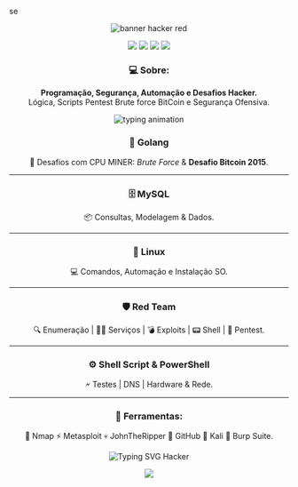se<p align="center">
  <img src="https://capsule-render.vercel.app/api?type=waving&color=ff0000&height=200&section=header&text=Seja%20Bem-Vindo!%20%F0%9F%91%8B&fontSize=40&fontColor=ffffff" alt="banner hacker red"/>
</p>

<p align="center">
  <a href="https://www.gnu.org/"><img src="https://img.shields.io/badge/Linux-Terminal-ff0000?style=for-the-badge&logo=gnu&logoColor=white"/></a>
  <a href="https://golang.org/"><img src="https://img.shields.io/badge/Golang-RedTeam-ff0000?style=for-the-badge&logo=go&logoColor=white"/></a>
  <a href="https://www.mysql.com/"><img src="https://img.shields.io/badge/MySQL-DataBase-ff0000?style=for-the-badge&logo=mysql&logoColor=white"/></a>
  <a href="https://tryhackme.com/"><img src="https://img.shields.io/badge/TryHackMe-CTF-ff0000?style=for-the-badge&logo=tryhackme&logoColor=white"/></a>
</p>

<h3 align="center">💻 <strong>Sobre:</strong></h3>
<p align="center">
  <strong>Programação, Segurança, Automação e Desafios Hacker.</strong><br>
  Lógica, Scripts Pentest Brute force BitCoin e Segurança Ofensiva.
</p>

<p align="center">
  <img src="https://readme-typing-svg.herokuapp.com?color=FF0000&center=true&vCenter=true&multiline=true&lines=H4ck1ng+1s+my+Language;Red+Team+Mindset;Code,+Break,+Repeat" alt="typing animation" />
</p>

<h3 align="center">🚀 <strong>Golang</strong></h3>
<p align="center">
  🔐 Desafios com CPU MINER: <i>Brute Force</i> & <strong> Desafio Bitcoin 2015</strong>.
</p>

<hr>

<h3 align="center">🗄️ <strong>MySQL</strong></h3>
<p align="center">
  📦 Consultas, Modelagem & Dados.
</p>

<hr>

<h3 align="center">🐧 <strong>Linux</strong></h3>
<p align="center">
  💻 Comandos, Automação e Instalação SO.
</p>

<hr>

<h3 align="center">🛡️ <strong>Red Team</strong></h3>
<p align="center">
  🔍 Enumeração | 🕵️‍♂️ Serviços | 💣 Exploits | 📟 Shell | 🐧 Pentest.
</p>

<hr>

<h3 align="center">⚙️ <strong>Shell Script & PowerShell</strong></h3>
<p align="center">
  🗲 Testes | DNS | Hardware & Rede.
</p>

<hr>

<h3 align="center">🧰 <strong>Ferramentas:</strong></h3>
<p align="center">
  🔴 Nmap ⚡ Metasploit 💀 JohnTheRipper 🐙 GitHub 🐧 Kali 🚩 Burp Suite.
</p>

<p align="center">
  <img src="https://readme-typing-svg.herokuapp.com?color=FF0000&center=true&vCenter=true&multiline=true&lines=Welcome+to+the+Lab;Code,+Exploit,+Conquer;Red+Team+Ready!" alt="Typing SVG Hacker"/>
</p>

<p align="center">
  <img src="https://capsule-render.vercel.app/api?type=waving&color=ff0000&height=150&section=footer"/>
</p>
